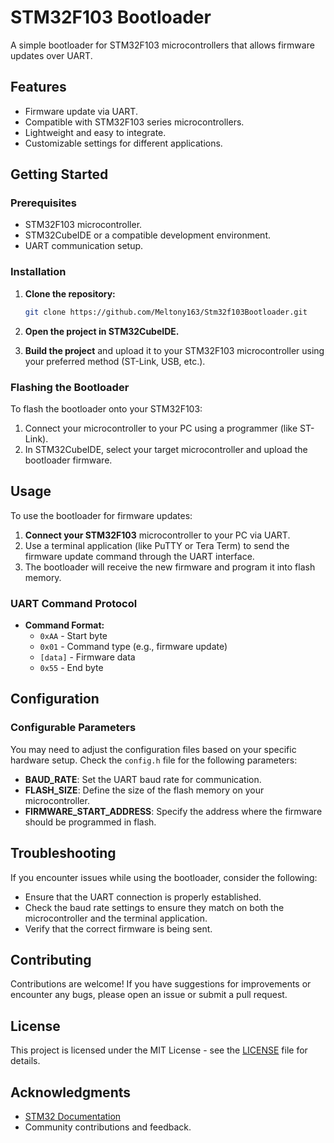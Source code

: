 # STM32F103 Bootloader

A simple bootloader for STM32F103 microcontrollers that allows firmware updates over UART.

## Features

- Firmware update via UART.
- Compatible with STM32F103 series microcontrollers.
- Lightweight and easy to integrate.
- Customizable settings for different applications.

## Getting Started

### Prerequisites

- STM32F103 microcontroller.
- STM32CubeIDE or a compatible development environment.
- UART communication setup.

### Installation

1. **Clone the repository:**

   ```bash
   git clone https://github.com/Meltony163/Stm32f103Bootloader.git
   ```

2. **Open the project in STM32CubeIDE.**

3. **Build the project** and upload it to your STM32F103 microcontroller using your preferred method (ST-Link, USB, etc.).

### Flashing the Bootloader

To flash the bootloader onto your STM32F103:

1. Connect your microcontroller to your PC using a programmer (like ST-Link).
2. In STM32CubeIDE, select your target microcontroller and upload the bootloader firmware.

## Usage

To use the bootloader for firmware updates:

1. **Connect your STM32F103** microcontroller to your PC via UART.
2. Use a terminal application (like PuTTY or Tera Term) to send the firmware update command through the UART interface.
3. The bootloader will receive the new firmware and program it into flash memory.

### UART Command Protocol

- **Command Format:** 
  - `0xAA` - Start byte
  - `0x01` - Command type (e.g., firmware update)
  - `[data]` - Firmware data
  - `0x55` - End byte

## Configuration

### Configurable Parameters

You may need to adjust the configuration files based on your specific hardware setup. Check the `config.h` file for the following parameters:

- **BAUD_RATE**: Set the UART baud rate for communication.
- **FLASH_SIZE**: Define the size of the flash memory on your microcontroller.
- **FIRMWARE_START_ADDRESS**: Specify the address where the firmware should be programmed in flash.

## Troubleshooting

If you encounter issues while using the bootloader, consider the following:

- Ensure that the UART connection is properly established.
- Check the baud rate settings to ensure they match on both the microcontroller and the terminal application.
- Verify that the correct firmware is being sent.

## Contributing

Contributions are welcome! If you have suggestions for improvements or encounter any bugs, please open an issue or submit a pull request.

## License

This project is licensed under the MIT License - see the [LICENSE](LICENSE) file for details.

## Acknowledgments

- [STM32 Documentation](https://www.st.com/en/microcontrollers-microprocessors/stm32f1-series.html)
- Community contributions and feedback.
